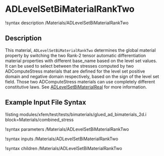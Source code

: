 # ADLevelSetBiMaterialRankTwo

!syntax description /Materials/ADLevelSetBiMaterialRankTwo

## Description

This material, `ADLevelSetBiMaterialRankTwo` determines the global material
property by switching the two Rank-2 tensor automatic differentiation material
properties with different base_name based on the level set values. It can be
used to select between the stresses computed by two ADComputeStress materials
that are defined for the level set positive domain and negative domain
respectively, based on the sign of the level set field. Those two
ADComputeStress materials can use completely different constitutive laws. See
[ADLevelSetBiMaterialReal](ADLevelSetBiMaterialReal.md) for more information.

## Example Input File Syntax

!listing modules/xfem/test/tests/bimaterials/glued_ad_bimaterials_2d.i block=Materials/combined_stress

!syntax parameters /Materials/ADLevelSetBiMaterialRankTwo

!syntax inputs /Materials/ADLevelSetBiMaterialRankTwo

!syntax children /Materials/ADLevelSetBiMaterialRankTwo
